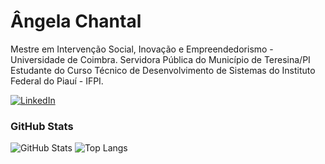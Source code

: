 # Ângela Chantal

Mestre em Intervenção Social, Inovação e Empreendedorismo - Universidade de Coimbra.
Servidora Pública do Município de Teresina/PI
Estudante do Curso Técnico de Desenvolvimento de Sistemas do Instituto Federal do Piauí - IFPI.

[![LinkedIn](https://img.shields.io/badge/-LinkedIn-000?style=for-the-badge&logo=linkedin&logoColor=30A3DC)](https://www.linkedin.com/in/angelachantal/)

### GitHub Stats

![GitHub Stats](https://github-readme-stats.vercel.app/api?username=angelachantal&theme=transparent&bg_color=000&border_color=30A3DC&show_icons=true&icon_color=30A3DC&title_color=E94D5F&text_color=FFF&hide_title=true&hide=stars)
![Top Langs](https://github-readme-stats-git-masterrstaa-rickstaa.vercel.app/api/top-langs/?username=angelachantal&layout=compact&bg_color=000&border_color=30A3DC&title_color=E94D5F&text_color=FFF)
